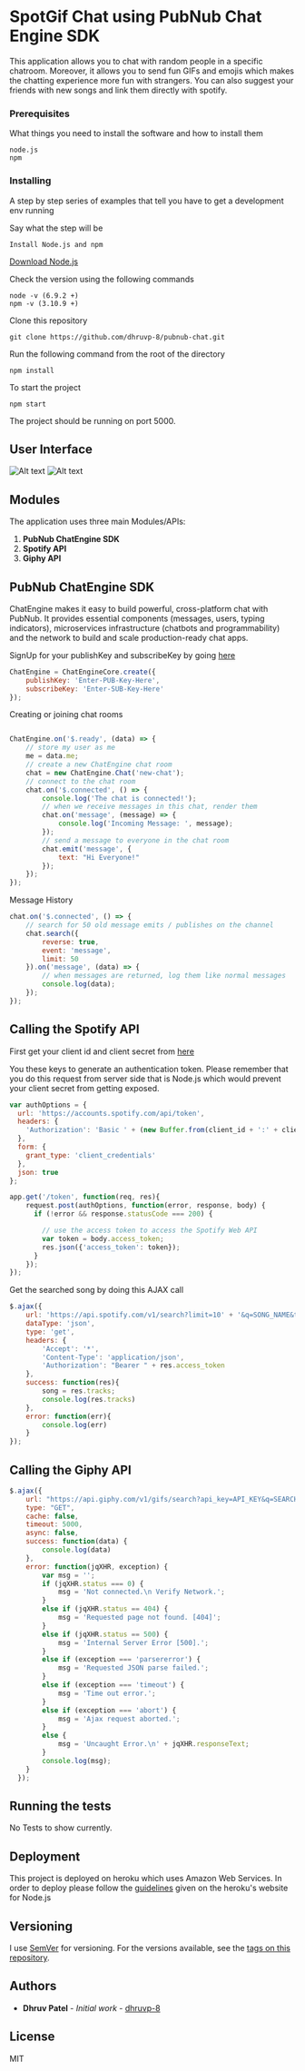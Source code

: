 # SpotGif Chat using PubNub Chat Engine SDK

This application allows you to chat with random people in a specific chatroom. Moreover, it allows you to send fun GIFs and emojis which makes the chatting experience more fun with strangers. You can also suggest your friends with new songs and link them directly with spotify.

### Prerequisites

What things you need to install the software and how to install them

```
node.js
npm
```

### Installing

A step by step series of examples that tell you have to get a development env running

Say what the step will be

```
Install Node.js and npm 
```
[Download Node.js](https://nodejs.org/en)

Check the version using the following commands

```
node -v (6.9.2 +)
npm -v (3.10.9 +)
```

Clone this repository

```
git clone https://github.com/dhruvp-8/pubnub-chat.git
```

Run the following command from the root of the directory

```
npm install
```

To start the project

```
npm start
```

The project should be running on port 5000.

## User Interface

![Alt text](./images/ss1.png "Login Screen to the Chat Application")
![Alt text](./images/ss2.png "Chat Room (Part I)")

## Modules

The application uses three main Modules/APIs:

1. **PubNub ChatEngine SDK**
2. **Spotify API**
3. **Giphy API**

## PubNub ChatEngine SDK

ChatEngine makes it easy to build powerful, cross-platform chat with PubNub. It provides essential components (messages, users, typing indicators), microservices infrastructure (chatbots and programmability) and the network to build and scale production-ready chat apps.

SignUp for your publishKey and subscribeKey by going [here](https://www.pubnub.com/tutorials/chatengine/)

```javascript
ChatEngine = ChatEngineCore.create({
    publishKey: 'Enter-PUB-Key-Here',
    subscribeKey: 'Enter-SUB-Key-Here'
});
```

Creating or joining chat rooms

```javascript

ChatEngine.on('$.ready', (data) => {
    // store my user as me
    me = data.me;
    // create a new ChatEngine chat room
    chat = new ChatEngine.Chat('new-chat');
    // connect to the chat room
    chat.on('$.connected', () => {
        console.log('The chat is connected!');
        // when we receive messages in this chat, render them
        chat.on('message', (message) => {
            console.log('Incoming Message: ', message);
        });
        // send a message to everyone in the chat room
        chat.emit('message', {
            text: "Hi Everyone!"
        });
    });
});
```

Message History

```javascript
chat.on('$.connected', () => {
    // search for 50 old message emits / publishes on the channel
    chat.search({
        reverse: true,
        event: 'message',
        limit: 50
    }).on('message', (data) => {
        // when messages are returned, log them like normal messages
        console.log(data);
    });
});
```

## Calling the Spotify API

First get your client id and client secret from [here](https://developer.spotify.com/)

You these keys to generate an authentication token. Please remember that you do this request from server side that is Node.js which would prevent your client secret from getting exposed.

```javascript
var authOptions = {
  url: 'https://accounts.spotify.com/api/token',
  headers: {
    'Authorization': 'Basic ' + (new Buffer.from(client_id + ':' + client_secret).toString('base64'))
  },
  form: {
    grant_type: 'client_credentials'
  },
  json: true
};

app.get('/token', function(req, res){
	request.post(authOptions, function(error, response, body) {
	  if (!error && response.statusCode === 200) {

	    // use the access token to access the Spotify Web API
	    var token = body.access_token;
	    res.json({'access_token': token});
	  }
	});
});
```

Get the searched song by doing this AJAX call

```javascript
$.ajax({
	url: 'https://api.spotify.com/v1/search?limit=10' + '&q=SONG_NAME&type=track',
	dataType: 'json',
	type: 'get',
	headers: {
		'Accept': '*',
		'Content-Type': 'application/json',
		'Authorization': "Bearer " + res.access_token
	},
	success: function(res){
		song = res.tracks;
		console.log(res.tracks)
	},
	error: function(err){
		console.log(err)			
	}
});
```

## Calling the Giphy API

```javascript
$.ajax({
    url: "https://api.giphy.com/v1/gifs/search?api_key=API_KEY&q=SEARCH_STR",
    type: "GET",
    cache: false,
    timeout: 5000,
    async: false,
    success: function(data) {
      	console.log(data)
    },
    error: function(jqXHR, exception) {
        var msg = '';
        if (jqXHR.status === 0) {
            msg = 'Not connected.\n Verify Network.';
        }
        else if (jqXHR.status == 404) {
            msg = 'Requested page not found. [404]';
        }
        else if (jqXHR.status == 500) {
            msg = 'Internal Server Error [500].';
        }
        else if (exception === 'parsererror') {
            msg = 'Requested JSON parse failed.';
        }
        else if (exception === 'timeout') {
            msg = 'Time out error.';
        }
        else if (exception === 'abort') {
            msg = 'Ajax request aborted.';
        }
        else {
            msg = 'Uncaught Error.\n' + jqXHR.responseText;
        }
        console.log(msg);
    }
  });
```

## Running the tests

No Tests to show currently.


## Deployment

This project is deployed on heroku which uses Amazon Web Services. In order to deploy please follow the [guidelines](https://devcenter.heroku.com/articles/getting-started-with-nodejs) given on the heroku's website for Node.js

## Versioning

I use [SemVer](http://semver.org/) for versioning. For the versions available, see the [tags on this repository](https://github.com/dhruvp-8). 

## Authors

* **Dhruv Patel** - *Initial work* - [dhruvp-8](https://github.com/dhruvp-8)


## License
MIT

